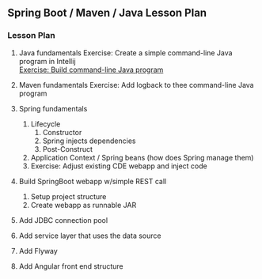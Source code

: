 ## Spring Boot / Maven / Java Lesson Plan



### Lesson Plan
1. Java fundamentals
    Exercise: Create a simple command-line Java program in Intellij<br/>
    [Exercise: Build command-line Java program](/learnJava/howToCreateJavaCommandLineProgramUsingIntellijMaven.txt)
    
1. Maven fundamentals
    Exercise: Add logback to thee command-line Java program

1. Spring fundamentals
   1. Lifecycle 
      1. Constructor
      1. Spring injects dependencies
      1. Post-Construct
   1. Application Context / Spring beans (how does Spring manage them)
   1. Exercise: Adjust existing CDE webapp and inject code

1. Build SpringBoot webapp w/simple REST call
   1. Setup project structure
   1. Create webapp as runnable JAR

1. Add JDBC connection pool

1. Add service layer that uses the data source

1. Add Flyway

1. Add Angular front end structure


